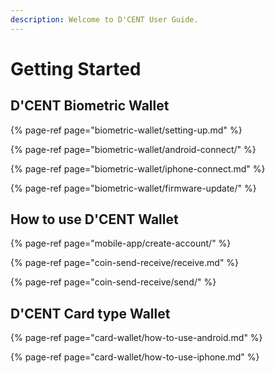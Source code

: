 ```yaml
---
description: Welcome to D'CENT User Guide.
---
```


# Getting Started

## D'CENT Biometric Wallet

{% page-ref page="biometric-wallet/setting-up.md" %}

{% page-ref page="biometric-wallet/android-connect/" %}

{% page-ref page="biometric-wallet/iphone-connect.md" %}

{% page-ref page="biometric-wallet/firmware-update/" %}

## How to use D'CENT Wallet

{% page-ref page="mobile-app/create-account/" %}

{% page-ref page="coin-send-receive/receive.md" %}

{% page-ref page="coin-send-receive/send/" %}

## D'CENT Card type Wallet

{% page-ref page="card-wallet/how-to-use-android.md" %}

{% page-ref page="card-wallet/how-to-use-iphone.md" %}

